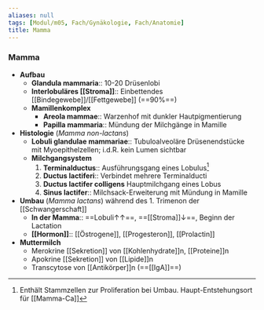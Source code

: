 ```yaml
---
aliases: null
tags: [Modul/m05, Fach/Gynäkologie, Fach/Anatomie]
title: Mamma
---
```

### Mamma
- **Aufbau**
	- **Glandula mammaria**:: 10-20 Drüsenlobi
	- **Interlobuläres [[Stroma]]**:: Einbettendes [[Bindegewebe]]/[[Fettgewebe]] (==90%==)
	- **Mamillenkomplex**
		- **Areola mammae**:: Warzenhof mit dunkler Hautpigmentierung
		- **Papilla mammaria**:: Mündung der Milchgänge in Mamille
- **Histologie** (*Mamma non-lactans*)
	- **Lobuli glandulae mammariae**:: Tubuloalveoläre Drüsenendstücke mit Myoepithelzellen; i.d.R. kein Lumen sichtbar
	- **Milchgangsystem**
		1. **Terminalductus**:: Ausführungsgang eines Lobulus[^1]
		2. **Ductus lactiferi**:: Verbindet mehrere Terminalducti
		3. **Ductus lactifer colligens** Hauptmilchgang eines Lobus
		4. **Sinus lactifer**:: Milchsack-Erweiterung mit Mündung in Mamille
- **Umbau** (*Mamma lactans*) während des 1. Trimenon der [[Schwangerschaft]]
	- **In der Mamma**:: ==Lobuli↑↑==, ==[[Stroma]]↓==, Beginn der Lactation
	- **[[Hormon]]**:: [[Östrogene]], [[Progesteron]], [[Prolactin]]
- **Muttermilch**
	- Merokrine [[Sekretion]] von [[Kohlenhydrate]]n, [[Proteine]]n
	- Apokrine [[Sekretion]] von [[Lipide]]n
	- Transcytose von [[Antikörper]]n (==[[IgA]]==)

[^1]: Enthält Stammzellen zur Proliferation bei Umbau. Haupt-Entstehungsort für [[Mamma-Ca]]